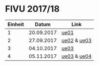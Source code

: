 # FIVU 2017/18

| Einheit | Datum | Link |
|---------|-------|------|
| 1 | 20.09.2017 | [ue01](projects/ue01/main.js) |
| 2 | 27.09.2017 | [ue02](projects/ue02/main.js) & [ue03](projects/ue03/src/main.ts) |
| 3 | 04.10.2017 | [ue03](projects/ue03/main.ts) |
| 4 | 05.11.2017 | [ue03](projects/ue03/main.ts) & [ue04](projects/ue04/main.ts) |